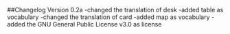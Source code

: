 ##Changelog Version 0.2a
	-changed the translation of desk
	-added table as vocabulary
	-changed the translation of card
	-added map as vocabulary
	-added the GNU General Public License v3.0 as license
